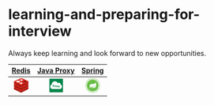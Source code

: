 # learning-and-preparing-for-interview
Always keep learning and look forward to new opportunities.

|[Redis](./redis.md)|[Java Proxy](./java_proxy_and_cglib.md)|[Spring](./spring.md)|
|:------:|:------:|:------:|
|<a href="./redis.md"><img height="30" width="30" src="./imgs/redis/redis-small.png" /></a>|<a href="./java_proxy_and_cglib.md"><img height="30" width="30" src="./imgs/javaProxy/small-proxy.png" /></a>|<a href="spring.md"><img height="30" width="30" src="./imgs/spring/icon-spring-framework.svg" /></a>|
